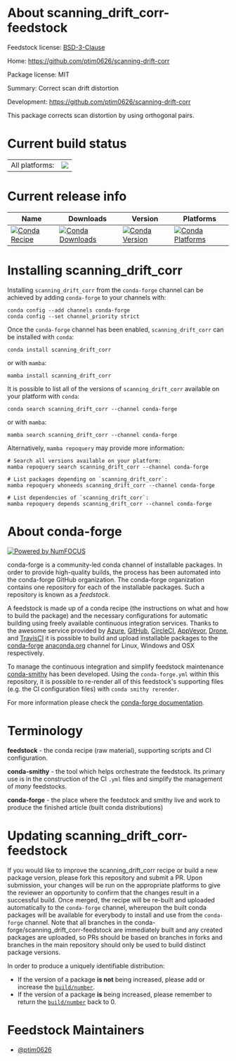 About scanning_drift_corr-feedstock
===================================

Feedstock license: [BSD-3-Clause](https://github.com/conda-forge/scanning_drift_corr-feedstock/blob/main/LICENSE.txt)

Home: https://github.com/ptim0626/scanning-drift-corr

Package license: MIT

Summary: Correct scan drift distortion

Development: https://github.com/ptim0626/scanning-drift-corr

This package corrects scan distortion by using orthogonal pairs.


Current build status
====================


<table><tr><td>All platforms:</td>
    <td>
      <a href="https://dev.azure.com/conda-forge/feedstock-builds/_build/latest?definitionId=13067&branchName=main">
        <img src="https://dev.azure.com/conda-forge/feedstock-builds/_apis/build/status/scanning_drift_corr-feedstock?branchName=main">
      </a>
    </td>
  </tr>
</table>

Current release info
====================

| Name | Downloads | Version | Platforms |
| --- | --- | --- | --- |
| [![Conda Recipe](https://img.shields.io/badge/recipe-scanning_drift_corr-green.svg)](https://anaconda.org/conda-forge/scanning_drift_corr) | [![Conda Downloads](https://img.shields.io/conda/dn/conda-forge/scanning_drift_corr.svg)](https://anaconda.org/conda-forge/scanning_drift_corr) | [![Conda Version](https://img.shields.io/conda/vn/conda-forge/scanning_drift_corr.svg)](https://anaconda.org/conda-forge/scanning_drift_corr) | [![Conda Platforms](https://img.shields.io/conda/pn/conda-forge/scanning_drift_corr.svg)](https://anaconda.org/conda-forge/scanning_drift_corr) |

Installing scanning_drift_corr
==============================

Installing `scanning_drift_corr` from the `conda-forge` channel can be achieved by adding `conda-forge` to your channels with:

```
conda config --add channels conda-forge
conda config --set channel_priority strict
```

Once the `conda-forge` channel has been enabled, `scanning_drift_corr` can be installed with `conda`:

```
conda install scanning_drift_corr
```

or with `mamba`:

```
mamba install scanning_drift_corr
```

It is possible to list all of the versions of `scanning_drift_corr` available on your platform with `conda`:

```
conda search scanning_drift_corr --channel conda-forge
```

or with `mamba`:

```
mamba search scanning_drift_corr --channel conda-forge
```

Alternatively, `mamba repoquery` may provide more information:

```
# Search all versions available on your platform:
mamba repoquery search scanning_drift_corr --channel conda-forge

# List packages depending on `scanning_drift_corr`:
mamba repoquery whoneeds scanning_drift_corr --channel conda-forge

# List dependencies of `scanning_drift_corr`:
mamba repoquery depends scanning_drift_corr --channel conda-forge
```


About conda-forge
=================

[![Powered by
NumFOCUS](https://img.shields.io/badge/powered%20by-NumFOCUS-orange.svg?style=flat&colorA=E1523D&colorB=007D8A)](https://numfocus.org)

conda-forge is a community-led conda channel of installable packages.
In order to provide high-quality builds, the process has been automated into the
conda-forge GitHub organization. The conda-forge organization contains one repository
for each of the installable packages. Such a repository is known as a *feedstock*.

A feedstock is made up of a conda recipe (the instructions on what and how to build
the package) and the necessary configurations for automatic building using freely
available continuous integration services. Thanks to the awesome service provided by
[Azure](https://azure.microsoft.com/en-us/services/devops/), [GitHub](https://github.com/),
[CircleCI](https://circleci.com/), [AppVeyor](https://www.appveyor.com/),
[Drone](https://cloud.drone.io/welcome), and [TravisCI](https://travis-ci.com/)
it is possible to build and upload installable packages to the
[conda-forge](https://anaconda.org/conda-forge) [anaconda.org](https://anaconda.org/)
channel for Linux, Windows and OSX respectively.

To manage the continuous integration and simplify feedstock maintenance
[conda-smithy](https://github.com/conda-forge/conda-smithy) has been developed.
Using the ``conda-forge.yml`` within this repository, it is possible to re-render all of
this feedstock's supporting files (e.g. the CI configuration files) with ``conda smithy rerender``.

For more information please check the [conda-forge documentation](https://conda-forge.org/docs/).

Terminology
===========

**feedstock** - the conda recipe (raw material), supporting scripts and CI configuration.

**conda-smithy** - the tool which helps orchestrate the feedstock.
                   Its primary use is in the construction of the CI ``.yml`` files
                   and simplify the management of *many* feedstocks.

**conda-forge** - the place where the feedstock and smithy live and work to
                  produce the finished article (built conda distributions)


Updating scanning_drift_corr-feedstock
======================================

If you would like to improve the scanning_drift_corr recipe or build a new
package version, please fork this repository and submit a PR. Upon submission,
your changes will be run on the appropriate platforms to give the reviewer an
opportunity to confirm that the changes result in a successful build. Once
merged, the recipe will be re-built and uploaded automatically to the
`conda-forge` channel, whereupon the built conda packages will be available for
everybody to install and use from the `conda-forge` channel.
Note that all branches in the conda-forge/scanning_drift_corr-feedstock are
immediately built and any created packages are uploaded, so PRs should be based
on branches in forks and branches in the main repository should only be used to
build distinct package versions.

In order to produce a uniquely identifiable distribution:
 * If the version of a package **is not** being increased, please add or increase
   the [``build/number``](https://docs.conda.io/projects/conda-build/en/latest/resources/define-metadata.html#build-number-and-string).
 * If the version of a package **is** being increased, please remember to return
   the [``build/number``](https://docs.conda.io/projects/conda-build/en/latest/resources/define-metadata.html#build-number-and-string)
   back to 0.

Feedstock Maintainers
=====================

* [@ptim0626](https://github.com/ptim0626/)

